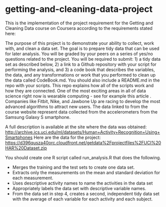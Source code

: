 # getting-and-cleaning-data-project

This is the implementation of the project requirement for the Getting and Cleaning Data course on Coursera according to the requirements stated here:

The purpose of this project is to demonstrate your ability to collect, work with, and clean a data set. The goal is to prepare tidy data that can be used for later analysis. You will be graded by your peers on a series of yes/no questions related to the project. You will be required to submit: 1) a tidy data set as described below, 2) a link to a Github repository with your script for performing the analysis, and 3) a code book that describes the variables, the data, and any transformations or work that you performed to clean up the data called CodeBook.md. You should also include a README.md in the repo with your scripts. This repo explains how all of the scripts work and how they are connected.
One of the most exciting areas in all of data science right now is wearable computing - see for example this article . Companies like Fitbit, Nike, and Jawbone Up are racing to develop the most advanced algorithms to attract new users. The data linked to from the course website represent data collected from the accelerometers from the Samsung Galaxy S smartphone. 

A full description is available at the site where the data was obtained:
http://archive.ics.uci.edu/ml/datasets/Human+Activity+Recognition+Using+Smartphones
Here are the data for the project:
https://d396qusza40orc.cloudfront.net/getdata%2Fprojectfiles%2FUCI%20HAR%20Dataset.zip

You should create one R script called run_analysis.R that does the following.

* Merges the training and the test sets to create one data set.
* Extracts only the measurements on the mean and standard deviation for each measurement.
* Uses descriptive activity names to name the activities in the data set
* Appropriately labels the data set with descriptive variable names.
* From the data set in step 4, creates a second, independent tidy data set with the average of each variable for each activity and each subject.
